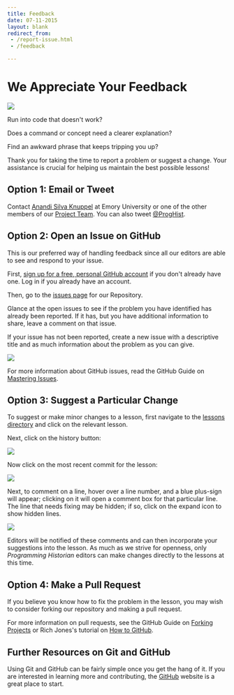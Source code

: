 ```yaml
---
title: Feedback
date: 07-11-2015
layout: blank
redirect_from: 
 - /report-issue.html
 - /feedback

---
```


# We Appreciate Your Feedback

<img src="{{site.baseurl}}/images/reader-sm.png" class="garnish rounded float-left" />

Run into code that doesn't work?

Does a command or concept need a clearer explanation?

Find an awkward phrase that keeps tripping you up?

Thank you for taking the time to report a problem or suggest a change. Your assistance is crucial for helping us maintain the best possible lessons!


## Option 1: Email or Tweet
Contact <a href="mailto:anandi.silva.knuppel@emory.edu">Anandi Silva Knuppel</a> at Emory University or one of the other members of our [Project Team](project-team.html). You can also tweet [@ProgHist](https://twitter.com/proghist).

## Option 2: Open an Issue on GitHub
This is our preferred way of handling feedback since all our editors are able to see and respond to your issue.

First, [sign up for a free, personal GitHub account](https://help.github.com/articles/signing-up-for-a-new-github-account) if you don't already have one. Log in if you already have an account.

Then, go to the [issues page](https://github.com/programminghistorian/jekyll/issues?state=open) for our Repository.

Glance at the open issues to see if the problem you have identified has already been reported. If it has, but you have additional information to share, leave a comment on that issue.

If your issue has not been reported, create a new issue with a descriptive title and as much information about the problem as you can give.

<img src="https://cloud.githubusercontent.com/assets/1126864/3697100/52b37768-139e-11e4-816e-c3eee5516997.png" class="full-width rounded" />

For more information about GitHub issues, read the GitHub Guide on [Mastering Issues](https://guides.github.com/features/issues/).


## Option 3: Suggest a Particular Change
To suggest or make minor changes to a lesson, first navigate to the [lessons directory](https://github.com/programminghistorian/jekyll/tree/gh-pages/en/lessons) and click on the relevant lesson.

Next, click on the history button:

<img src="https://cloud.githubusercontent.com/assets/1126864/4781623/36c1e29e-5cb2-11e4-9ed8-df952fbd4a0b.png" class="full-width rounded" />


Now click on the most recent commit for the lesson:

<img src="https://cloud.githubusercontent.com/assets/1126864/4781629/901b4330-5cb2-11e4-9bc9-d211daa5e987.png" class="full-width rounded" />

Next, to comment on a line, hover over a line number, and a blue plus-sign will appear; clicking on it will open a comment box for that particular line. The line that needs fixing may be hidden; if so, click on the expand icon to show hidden lines.

<img src="https://cloud.githubusercontent.com/assets/1126864/4781633/27b780b4-5cb3-11e4-81aa-0ed217b94a2f.png" class="full-width rounded" />

Editors will be notified of these comments and can then incorporate your suggestions into the lesson. As much as we strive for openness, only _Programming Historian_ editors can make changes directly to the lessons at this time.


## Option 4: Make a Pull Request

If you believe you know how to fix the problem in the lesson, you may wish to consider forking our repository and making a pull request.

For more information on pull requests, see the GitHub Guide on [Forking Projects](https://guides.github.com/activities/forking/) or Rich Jones's tutorial on [How to GitHub](https://gun.io/blog/how-to-github-fork-branch-and-pull-request/).

## Further Resources on Git and GitHub

Using Git and GitHub can be fairly simple once you get the hang of it.  If you are interested in learning more and contributing, the [GitHub](https://help.github.com/articles/good-resources-for-learning-git-and-github/) website is a great place to start.
